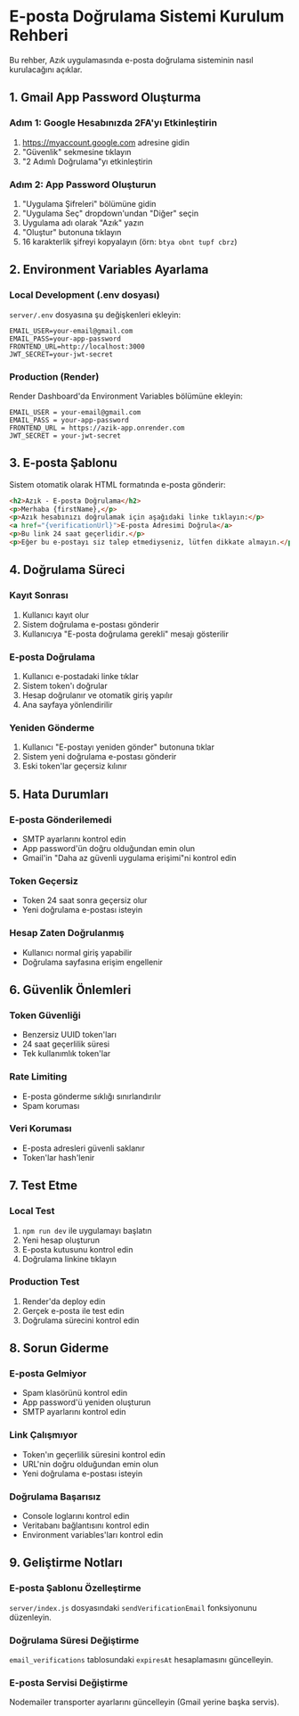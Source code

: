 # E-posta Doğrulama Sistemi Kurulum Rehberi

Bu rehber, Azık uygulamasında e-posta doğrulama sisteminin nasıl kurulacağını açıklar.

## 1. Gmail App Password Oluşturma

### Adım 1: Google Hesabınızda 2FA'yı Etkinleştirin
1. https://myaccount.google.com adresine gidin
2. "Güvenlik" sekmesine tıklayın
3. "2 Adımlı Doğrulama"yı etkinleştirin

### Adım 2: App Password Oluşturun
1. "Uygulama Şifreleri" bölümüne gidin
2. "Uygulama Seç" dropdown'undan "Diğer" seçin
3. Uygulama adı olarak "Azık" yazın
4. "Oluştur" butonuna tıklayın
5. 16 karakterlik şifreyi kopyalayın (örn: `btya obnt tupf cbrz`)

## 2. Environment Variables Ayarlama

### Local Development (.env dosyası)
`server/.env` dosyasına şu değişkenleri ekleyin:

```env
EMAIL_USER=your-email@gmail.com
EMAIL_PASS=your-app-password
FRONTEND_URL=http://localhost:3000
JWT_SECRET=your-jwt-secret
```

### Production (Render)
Render Dashboard'da Environment Variables bölümüne ekleyin:

```
EMAIL_USER = your-email@gmail.com
EMAIL_PASS = your-app-password
FRONTEND_URL = https://azik-app.onrender.com
JWT_SECRET = your-jwt-secret
```

## 3. E-posta Şablonu

Sistem otomatik olarak HTML formatında e-posta gönderir:

```html
<h2>Azık - E-posta Doğrulama</h2>
<p>Merhaba {firstName},</p>
<p>Azık hesabınızı doğrulamak için aşağıdaki linke tıklayın:</p>
<a href="{verificationUrl}">E-posta Adresimi Doğrula</a>
<p>Bu link 24 saat geçerlidir.</p>
<p>Eğer bu e-postayı siz talep etmediyseniz, lütfen dikkate almayın.</p>
```

## 4. Doğrulama Süreci

### Kayıt Sonrası
1. Kullanıcı kayıt olur
2. Sistem doğrulama e-postası gönderir
3. Kullanıcıya "E-posta doğrulama gerekli" mesajı gösterilir

### E-posta Doğrulama
1. Kullanıcı e-postadaki linke tıklar
2. Sistem token'ı doğrular
3. Hesap doğrulanır ve otomatik giriş yapılır
4. Ana sayfaya yönlendirilir

### Yeniden Gönderme
1. Kullanıcı "E-postayı yeniden gönder" butonuna tıklar
2. Sistem yeni doğrulama e-postası gönderir
3. Eski token'lar geçersiz kılınır

## 5. Hata Durumları

### E-posta Gönderilemedi
- SMTP ayarlarını kontrol edin
- App password'ün doğru olduğundan emin olun
- Gmail'in "Daha az güvenli uygulama erişimi"ni kontrol edin

### Token Geçersiz
- Token 24 saat sonra geçersiz olur
- Yeni doğrulama e-postası isteyin

### Hesap Zaten Doğrulanmış
- Kullanıcı normal giriş yapabilir
- Doğrulama sayfasına erişim engellenir

## 6. Güvenlik Önlemleri

### Token Güvenliği
- Benzersiz UUID token'ları
- 24 saat geçerlilik süresi
- Tek kullanımlık token'lar

### Rate Limiting
- E-posta gönderme sıklığı sınırlandırılır
- Spam koruması

### Veri Koruması
- E-posta adresleri güvenli saklanır
- Token'lar hash'lenir

## 7. Test Etme

### Local Test
1. `npm run dev` ile uygulamayı başlatın
2. Yeni hesap oluşturun
3. E-posta kutusunu kontrol edin
4. Doğrulama linkine tıklayın

### Production Test
1. Render'da deploy edin
2. Gerçek e-posta ile test edin
3. Doğrulama sürecini kontrol edin

## 8. Sorun Giderme

### E-posta Gelmiyor
- Spam klasörünü kontrol edin
- App password'ü yeniden oluşturun
- SMTP ayarlarını kontrol edin

### Link Çalışmıyor
- Token'ın geçerlilik süresini kontrol edin
- URL'nin doğru olduğundan emin olun
- Yeni doğrulama e-postası isteyin

### Doğrulama Başarısız
- Console loglarını kontrol edin
- Veritabanı bağlantısını kontrol edin
- Environment variables'ları kontrol edin

## 9. Geliştirme Notları

### E-posta Şablonu Özelleştirme
`server/index.js` dosyasındaki `sendVerificationEmail` fonksiyonunu düzenleyin.

### Doğrulama Süresi Değiştirme
`email_verifications` tablosundaki `expiresAt` hesaplamasını güncelleyin.

### E-posta Servisi Değiştirme
Nodemailer transporter ayarlarını güncelleyin (Gmail yerine başka servis).
